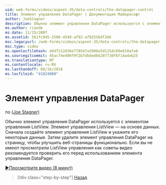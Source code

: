 ```yaml
---
uid: web-forms/videos/aspnet-35/data-controls/the-datapager-control
title: Элемент управления DataPager | Документация Майкрософт
author: JoeStagner
description: Обычно элемент управления DataPager используется с элементом управления ListView. Элемент управления ListView — на основе данных. Сначала создайте элемент управления ListView и укажите его в некоторых d...
ms.author: riande
ms.date: 11/15/2007
ms.assetid: 561fc945-2506-4549-af92-af92556df266
msc.legacyurl: /web-forms/videos/aspnet-35/data-controls/the-datapager-control
msc.type: video
ms.openlocfilehash: d4df212d36e778547a3996e5d125dc69e810afa8
ms.sourcegitcommit: 45ac74e400f9f2b7dbded66297730f6f14a4eb25
ms.translationtype: MT
ms.contentlocale: ru-RU
ms.lasthandoff: 08/16/2018
ms.locfileid: "41824008"
---
```

<a name="the-datapager-control"></a>Элемент управления DataPager
====================
по [(Joe Stagner)](https://github.com/JoeStagner)

Обычно элемент управления DataPager используется с элементом управления ListView. Элемент управления ListView — на основе данных. Сначала создайте элемент управления ListView и укажите его некоторые данные. Затем удалите элемент управления DataPager на страницу, чтобы улучшить веб-страницы функционально. Если вы не имеют просмотрели ListView управления как советы видео рекомендуется проверить его перед использованием элемента управления DataPager.

[&#9654;Просмотрите видео (8 минут)](https://channel9.msdn.com/Blogs/ASP-NET-Site-Videos/the-datapager-control)

> [!div class="step-by-step"]
> [Назад](the-listview-control.md)
